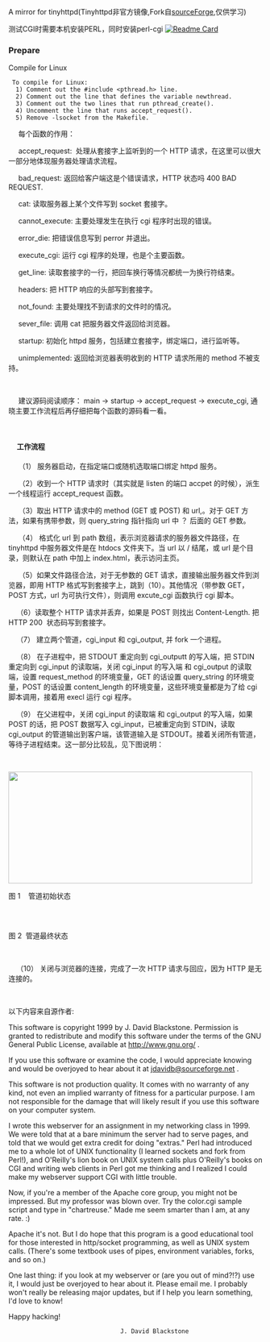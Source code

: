 A mirror for tinyhttpd(Tinyhttpd非官方镜像,Fork自[sourceForge](https://sourceforge.net/projects/tiny-httpd/),仅供学习)

测试CGI时需要本机安装PERL，同时安装perl-cgi
[![Readme Card](https://github-readme-stats.vercel.app/api/pin/?username=anuraghazra&repo=github-readme-stats)](https://github.com/anuraghazra/github-readme-stats)

### Prepare 
Compile for Linux
```
 To compile for Linux:
  1) Comment out the #include <pthread.h> line.
  2) Comment out the line that defines the variable newthread.
  3) Comment out the two lines that run pthread_create().
  4) Uncomment the line that runs accept_request().
  5) Remove -lsocket from the Makefile.
```

<p>&nbsp; &nbsp; &nbsp;每个函数的作用：</p>
<p>&nbsp; &nbsp; &nbsp;accept_request: &nbsp;处理从套接字上监听到的一个 HTTP 请求，在这里可以很大一部分地体现服务器处理请求流程。</p>
<p>&nbsp; &nbsp; &nbsp;bad_request: 返回给客户端这是个错误请求，HTTP 状态吗 400 BAD REQUEST.</p>
<p>&nbsp; &nbsp; &nbsp;cat: 读取服务器上某个文件写到 socket 套接字。</p>
<p>&nbsp; &nbsp; &nbsp;cannot_execute: 主要处理发生在执行 cgi 程序时出现的错误。</p>
<p>&nbsp; &nbsp; &nbsp;error_die: 把错误信息写到 perror 并退出。</p>
<p>&nbsp; &nbsp; &nbsp;execute_cgi: 运行 cgi 程序的处理，也是个主要函数。</p>
<p>&nbsp; &nbsp; &nbsp;get_line: 读取套接字的一行，把回车换行等情况都统一为换行符结束。</p>
<p>&nbsp; &nbsp; &nbsp;headers: 把 HTTP 响应的头部写到套接字。</p>
<p>&nbsp; &nbsp; &nbsp;not_found: 主要处理找不到请求的文件时的情况。</p>
<p>&nbsp; &nbsp; &nbsp;sever_file: 调用 cat 把服务器文件返回给浏览器。</p>
<p>&nbsp; &nbsp; &nbsp;startup: 初始化 httpd 服务，包括建立套接字，绑定端口，进行监听等。</p>
<p>&nbsp; &nbsp; &nbsp;unimplemented: 返回给浏览器表明收到的 HTTP 请求所用的 method 不被支持。</p>
<p><br>
</p>
<p>&nbsp; &nbsp; &nbsp;建议源码阅读顺序： main -&gt; startup -&gt; accept_request -&gt; execute_cgi, 通晓主要工作流程后再仔细把每个函数的源码看一看。</p>
<p><br>
</p>
<h4>&nbsp; &nbsp; &nbsp;工作流程</h4>
<p>&nbsp; &nbsp; &nbsp;（1） 服务器启动，在指定端口或随机选取端口绑定 httpd 服务。</p>
<p>&nbsp; &nbsp; &nbsp;（2）收到一个 HTTP 请求时（其实就是 listen 的端口 accpet 的时候），派生一个线程运行 accept_request 函数。</p>
<p>&nbsp; &nbsp; &nbsp;（3）取出 HTTP 请求中的 method (GET 或 POST) 和 url,。对于 GET 方法，如果有携带参数，则 query_string 指针指向 url 中 ？ 后面的 GET 参数。</p>
<p>&nbsp; &nbsp; &nbsp;（4） &#26684;式化 url 到 path 数组，表示浏览器请求的服务器文件路径，在 tinyhttpd 中服务器文件是在 htdocs 文件夹下。当 url 以 / 结尾，或 url 是个目录，则默认在 path 中加上 index.html，表示访问主页。</p>
<p>&nbsp; &nbsp; &nbsp;（5）如果文件路径合法，对于无参数的 GET 请求，直接输出服务器文件到浏览器，即用 HTTP &#26684;式写到套接字上，跳到（10）。其他情况（带参数 GET，POST 方式，url 为可执行文件），则调用 excute_cgi 函数执行 cgi 脚本。</p>
<p>&nbsp; &nbsp; （6）读取整个 HTTP 请求并丢弃，如果是 POST 则找出 Content-Length. 把 HTTP 200 &nbsp;状态码写到套接字。</p>
<p>&nbsp; &nbsp; （7） 建立两个管道，cgi_input 和 cgi_output, 并 fork 一个进程。</p>
<p>&nbsp; &nbsp; （8） 在子进程中，把 STDOUT 重定向到 cgi_outputt 的写入端，把 STDIN 重定向到 cgi_input 的读取端，关闭 cgi_input 的写入端 和 cgi_output 的读取端，设置 request_method 的环境变量，GET 的话设置 query_string 的环境变量，POST 的话设置 content_length 的环境变量，这些环境变量都是为了给 cgi 脚本调用，接着用 execl 运行 cgi 程序。</p>
<p>&nbsp; &nbsp; （9） 在父进程中，关闭 cgi_input 的读取端 和 cgi_output 的写入端，如果 POST 的话，把 POST 数据写入 cgi_input，已被重定向到 STDIN，读取 cgi_output 的管道输出到客户端，该管道输入是 STDOUT。接着关闭所有管道，等待子进程结束。这一部分比较乱，见下图说明：</p>
<p><br>
</p>
<p><img src="http://img.blog.csdn.net/20141226173222750?watermark/2/text/aHR0cDovL2Jsb2cuY3Nkbi5uZXQvamNqYzkxOA==/font/5a6L5L2T/fontsize/400/fill/I0JBQkFCMA==/dissolve/70/gravity/Center" width="484" height="222" alt=""><br>
</p>
<p>图 1 &nbsp; &nbsp;管道初始状态</p>
<p><br>
</p>
<p><img src="http://img.blog.csdn.net/20141226161119981?watermark/2/text/aHR0cDovL2Jsb2cuY3Nkbi5uZXQvamNqYzkxOA==/font/5a6L5L2T/fontsize/400/fill/I0JBQkFCMA==/dissolve/70/gravity/Center" alt=""></p>
<p> 图 2 &nbsp;管道最终状态&nbsp;</p>
<p><br>
</p>
<p>&nbsp; &nbsp; （10） 关闭与浏览器的连接，完成了一次 HTTP 请求与回应，因为 HTTP 是无连接的。</p>
<p><br>
</p>

以下内容来自源作者:

  This software is copyright 1999 by J. David Blackstone.  Permission
is granted to redistribute and modify this software under the terms of
the GNU General Public License, available at http://www.gnu.org/ .

  If you use this software or examine the code, I would appreciate
knowing and would be overjoyed to hear about it at
jdavidb@sourceforge.net .

  This software is not production quality.  It comes with no warranty
of any kind, not even an implied warranty of fitness for a particular
purpose.  I am not responsible for the damage that will likely result
if you use this software on your computer system.

  I wrote this webserver for an assignment in my networking class in
1999.  We were told that at a bare minimum the server had to serve
pages, and told that we would get extra credit for doing "extras."
Perl had introduced me to a whole lot of UNIX functionality (I learned
sockets and fork from Perl!), and O'Reilly's lion book on UNIX system
calls plus O'Reilly's books on CGI and writing web clients in Perl got
me thinking and I realized I could make my webserver support CGI with
little trouble.

  Now, if you're a member of the Apache core group, you might not be
impressed.  But my professor was blown over.  Try the color.cgi sample
script and type in "chartreuse."  Made me seem smarter than I am, at
any rate. :)

  Apache it's not.  But I do hope that this program is a good
educational tool for those interested in http/socket programming, as
well as UNIX system calls.  (There's some textbook uses of pipes,
environment variables, forks, and so on.)

  One last thing: if you look at my webserver or (are you out of
mind?!?) use it, I would just be overjoyed to hear about it.  Please
email me.  I probably won't really be releasing major updates, but if
I help you learn something, I'd love to know!

  Happy hacking!

                                   J. David Blackstone

